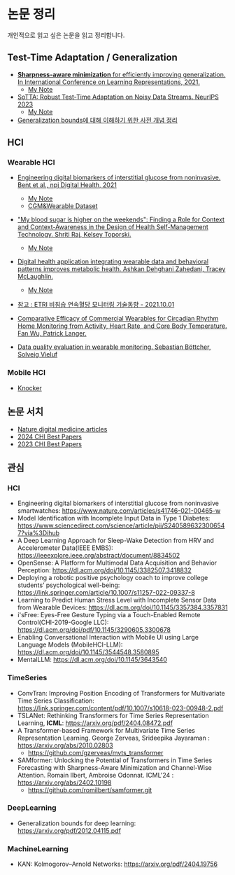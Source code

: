# 논문 정리
개인적으로 읽고 싶은 논문을 읽고 정리합니다.

## Test-Time Adaptation / Generalization
- [**Sharpness-aware minimization** for efficiently improving generalization. In International Conference on Learning
Representations, 2021.](https://arxiv.org/pdf/2010.01412.pdf)
    - [My Note](https://github.com/gjlee0802/publications_summary/blob/main/Sharpness-Aware_Minimization_for_Efficiently_Improving_Generalization.md)
- [SoTTA: Robust Test-Time Adaptation on Noisy Data Streams. NeurIPS 2023](https://arxiv.org/abs/2310.10074)
    - [My Note](https://github.com/gjlee0802/publications_summary/blob/main/SoTTA_Robust_Test-Time_Adaptation_on_Noisy_Data.md)
- [Generalization bounds에 대해 이해하기 위한 사전 개념 정리](https://github.com/gjlee0802/publications_summary/blob/main/generalization_bounds.md)

## HCI
### Wearable HCI
- [Engineering digital biomarkers of interstitial glucose from noninvasive. Bent et al., npj Digital Health, 2021](https://www.nature.com/articles/s41746-021-00465-w)
    - [My Note](https://github.com/gjlee0802/publications_summary/blob/main/Engineering_digital_biomarkers_of_interstitial_glucose.md)
    - [CGM&Wearable Dataset](https://github.com/DigitalBiomarkerDiscoveryPipeline/Digital_Health_Data_Repository/tree/main/Continuous%20Glucose%20Monitoring%20(CGM)/Dataset_GlycemiaWatch)

- ["My blood sugar is higher on the weekends": Finding a Role for Context and Context-Awareness in the Design of Health Self-Management Technology. Shriti Raj, Kelsey Toporski.](https://dl.acm.org/doi/abs/10.1145/3290605.3300349)
    - [My Note](https://github.com/gjlee0802/publications_summary/blob/main/Finding_a_Role_for_Context_and_Context-Awareness_in_the_Design_of_Health_Self-Management_Technology.md)

- [Digital health application integrating wearable data and behavioral patterns improves metabolic health. Ashkan Dehghani Zahedani, Tracey McLaughlin.](https://www.nature.com/articles/s41746-023-00956-y)
    - [My Note](https://github.com/gjlee0802/publications_summary/blob/main/Digital_health_application_integrating_wearable_data_and_behavioral_patterns_improves_metabolic_health.md)

- [참고 : ETRI 비침습 연속혈당 모니터링 기술동향 - 2021.10.01](https://ettrends.etri.re.kr/ettrends/192/0905192002/)
- [Comparative Efficacy of Commercial Wearables for Circadian Rhythm Home Monitoring from Activity, Heart Rate, and Core Body Temperature. Fan Wu, Patrick Langer.](https://arxiv.org/html/2404.03408v1)
- [Data quality evaluation in wearable monitoring. Sebastian Böttcher, Solveig Vieluf](https://www.nature.com/articles/s41598-022-25949-x)
### Mobile HCI
- [Knocker](https://github.com/gjlee0802/publications_summary/blob/main/Knocker_Vibroacoustic-based_Object_Recognition_with_Smartphones.md)

## 논문 서치
- [Nature digital medicine articles](https://www.nature.com/npjdigitalmed/articles)
- [2024 CHI Best Papers](https://programs.sigchi.org/chi/2024/awards/best-papers)
- [2023 CHI Best Papers](https://programs.sigchi.org/chi/2023/awards/best-papers)

## 관심
### HCI
- Engineering digital biomarkers of interstitial glucose from noninvasive smartwatches: https://www.nature.com/articles/s41746-021-00465-w
- Model Identification with Incomplete Input Data in Type 1 Diabetes: https://www.sciencedirect.com/science/article/pii/S2405896323006547?via%3Dihub
- A Deep Learning Approach for Sleep-Wake Detection from HRV and Accelerometer Data(IEEE EMBS): https://ieeexplore.ieee.org/abstract/document/8834502
- OpenSense: A Platform for Multimodal Data Acquisition and Behavior Perception: https://dl.acm.org/doi/10.1145/3382507.3418832
- Deploying a robotic positive psychology coach to improve college students’ psychological well-being: https://link.springer.com/article/10.1007/s11257-022-09337-8
- Learning to Predict Human Stress Level with Incomplete Sensor Data from Wearable Devices: https://dl.acm.org/doi/10.1145/3357384.3357831
- i'sFree: Eyes-Free Gesture Typing via a Touch-Enabled Remote Control(CHI-2019-Google LLC): https://dl.acm.org/doi/pdf/10.1145/3290605.3300678
- Enabling Conversational Interaction with Mobile UI using Large Language Models (MobileHCI-LLM): https://dl.acm.org/doi/10.1145/3544548.3580895
- MentalLLM: https://dl.acm.org/doi/10.1145/3643540
### TimeSeries
- ConvTran: Improving Position Encoding of Transformers for Multivariate Time Series Classification: https://link.springer.com/content/pdf/10.1007/s10618-023-00948-2.pdf
- TSLANet: Rethinking Transformers for Time Series Representation Learning, **ICML**: https://arxiv.org/pdf/2404.08472.pdf
- A Transformer-based Framework for Multivariate Time Series Representation Learning. George Zerveas, Srideepika Jayaraman : https://arxiv.org/abs/2010.02803
    - https://github.com/gzerveas/mvts_transformer
- SAMformer: Unlocking the Potential of Transformers in Time Series Forecasting with Sharpness-Aware Minimization and Channel-Wise Attention. Romain Ilbert, Ambroise Odonnat. ICML'24 : https://arxiv.org/abs/2402.10198
    - https://github.com/romilbert/samformer.git
### DeepLearning
- Generalization bounds for deep learning: https://arxiv.org/pdf/2012.04115.pdf
### MachineLearning
- KAN: Kolmogorov–Arnold Networks: https://arxiv.org/pdf/2404.19756  
